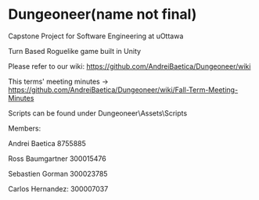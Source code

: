 # Dungeoneer(name not final)

Capstone Project for Software Engineering at uOttawa

Turn Based Roguelike game built in Unity


Please refer to our wiki: https://github.com/AndreiBaetica/Dungeoneer/wiki

This terms' meeting minutes -> https://github.com/AndreiBaetica/Dungeoneer/wiki/Fall-Term-Meeting-Minutes


Scripts can be found under Dungeoneer\Assets\Scripts

Members:

Andrei Baetica 8755885

Ross Baumgartner 300015476

Sebastien Gorman 300023785

Carlos Hernandez: 300007037

